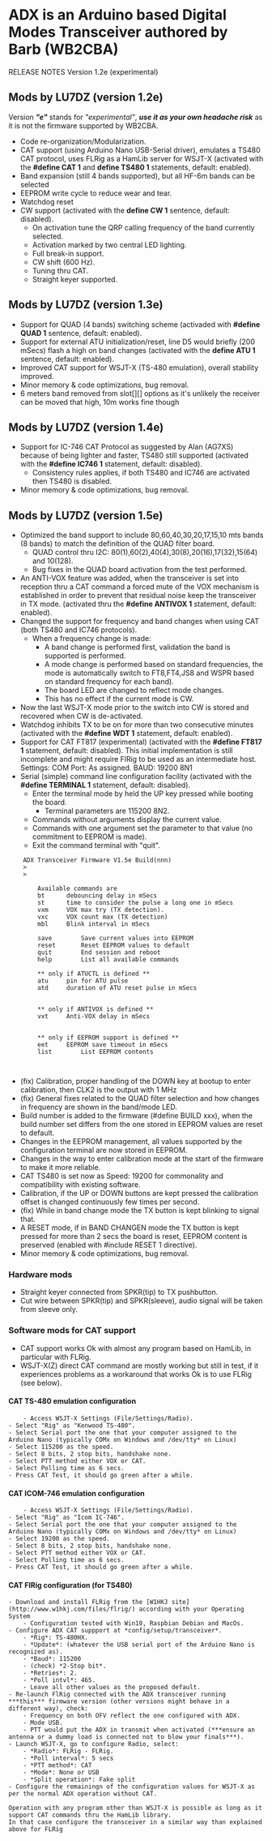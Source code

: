 # ADX is an Arduino based Digital Modes Transceiver authored by Barb (WB2CBA)

RELEASE NOTES Version 1.2e (experimental)

## Mods by LU7DZ (version 1.2e)

Version ***"e"*** stands for *"experimental"*, ***use it as your own headache risk*** as it is not the firmware supported by WB2CBA.

-	Code re-organization/Modularization.
-	CAT support (using Arduino Nano USB-Serial driver), emulates a TS480 CAT protocol, uses FLRig as a HamLib server for WSJT-X (activated with the **#define CAT 1** and **define TS480 1** statements, default: enabled).
-	Band expansion (still 4 bands supported), but all HF-6m bands can be selected
-	EEPROM write cycle to reduce wear and tear.
-	Watchdog reset
-	CW support (activated with the **define CW 1** sentence, default: disabled).
	- On activation tune the QRP calling frequency of the band currently selected.
	- Activation marked by two central LED lighting.
	- Full break-in support.
	- CW shift (600 Hz).
	- Tuning thru CAT.
	- Straight keyer supported.


## Mods by LU7DZ (version 1.3e)

- Support for QUAD (4 bands) switching scheme (activaded with **#define QUAD 1** sentence, default: enabled).
- Support for external ATU initialization/reset, line D5 would briefly (200 mSecs) flash a high on band changes (activated with the **define ATU 1** sentence, default: enabled).
- Improved CAT support for WSJT-X (TS-480 emulation), overall stability improved.
- Minor memory & code optimizations, bug removal.
- 6 meters band removed from slot[][] options as it's unlikely the receiver can be moved that high, 10m works fine though


## Mods by LU7DZ (version 1.4e)

- Support for IC-746 CAT Protocol as suggested by Alan (AG7XS) because of being lighter and faster, TS480 still supported (activated with the **#define IC746 1** statement, default: disabled). 
	- Consistency rules applies, if both TS480 and IC746 are activated then TS480 is disabled.
- Minor memory & code optimizations, bug removal.


## Mods by LU7DZ (version 1.5e)

- Optimized the band support to include 80,60,40,30,20,17,15,10 mts bands (8 bands) to match the definition of the QUAD filter board.
	- QUAD control thru I2C: 80(1),60(2),40(4),30(8),20(16),17(32),15(64) and 10(128).
	- Bug fixes in the QUAD board activation from the test performed.
- An ANTI-VOX feature was added, when the transceiver is set into reception thru a CAT command a forced mute of the VOX mechanism is established in order to prevent that residual noise keep the transceiver in TX mode. (activated thru the **#define ANTIVOX 1** statement, default: enabled).
- Changed the support for frequency and band changes when using CAT (both TS480 and IC746 protocols).
	- When a frequency change is made:
		- A band change is performed first, validation the band is supported is performed.
		- A mode change is performed based on standard frequencies, the mode is automatically switch to FT8,FT4,JS8 and WSPR based on standard frequency for each band).
		- The board LED are changed to reflect mode changes.
		- This has no effect if the current mode is CW.
- Now the last WSJT-X mode prior to the switch into CW is stored and recovered when CW is de-activated.
- Watchdog inhibits TX to be on for more than two consecutive minutes (activated with the **#define WDT 1** statement, default: enabled).
- Support for CAT FT817 (experimental) (activated with the **#define FT817 1** statement, default: disabled). This initial implementation is still incomplete and might
  require FlRig to be used as an intermediate host. Settings:
	COM Port: As assigned.
	BAUD: 19200
	8N1
- Serial (simple) command line configuration facility (activated with the **#define TERMINAL 1** statement, default: disabled).
	- Enter the terminal mode by held the UP key pressed while booting the board.
		- Terminal parameters are 115200 8N2.
	- Commands without arguments display the current value.
	- Commands with one argument set the parameter to that value (no commitment to EEPROM is made).
	- Exit the command terminal with "quit".

```
	ADX Transceiver Firmware V1.5e Build(nnn)
	>
	>

        Available commands are
		bt		debouncing delay in mSecs
		st		time to consider the pulse a long one in mSecs
		vxm		VOX max try (TX detection).
		vxc		VOX count max (TX detection)
		mbl		Blink interval in mSecs		

		save		Save current values into EEPROM
		reset		Reset EEPROM values to default
		quit		End session and reboot
		help		List all available commands
		
		** only if ATUCTL is defined **
		atu		pin for ATU pulse
		atd		duration of ATU reset pulse in mSecs


		** only if ANTIVOX is defined **
		vxt		Anti-VOX delay in mSecs


		** only if EEPROM support is defined **		
		eet		EEPROM save timeout in mSecs
		list		List EEPROM contents



```
- (fix) Calibration, proper handling of the DOWN key at bootup to enter calibration, then CLK2 is the output with 1 MHz
- (fix) General fixes related to the QUAD filter selection and how changes in frequency are shown in the band/mode LED.
- Build number is added to the firmware (#define BUILD xxx), when the build number set differs from the one stored in EEPROM values are reset to default.
- Changes in the EEPROM management, all values supported by the configuration terminal are now stored in EEPROM.
- Changes in the way to enter calibration mode at the start of the firmware to make it more reliable.
- CAT TS480 is set now as Speed: 19200 for commonality and compatibility with existing software. 
- Calibration, if the UP or DOWN buttons are kept pressed the calibration offset is changed continuously few times per second.
- (fix) While in band change mode the TX button is kept blinking to signal that.
- A RESET mode, if in BAND CHANGEN mode the TX button is kept pressed for more than 2 secs the board is reset, EEPROM content is preserved (enabled with #include RESET 1 directive).
- Minor memory & code optimizations, bug removal.

### Hardware mods

-	Straight keyer connected from SPKR(tip) to TX pushbutton.
-	Cut wire between SPKR(tip) and SPKR(sleeve), audio signal will be taken from sleeve only.

### Software mods for CAT support

-	CAT support works Ok with almost any program based on HamLib, in particular with FLRig.
-	WSJT-X(Z) direct CAT command are mostly working but still in test, if it experiences problems as a workaround that works Ok is to use FLRig (see below).

#### CAT TS-480 emulation configuration
        - Access WSJT-X Settings (File/Settings/Radio).
	- Select "Rig" as "Kenwood TS-480".
	- Select Serial port the one that your computer assigned to the Arduino Nano (typically COMx on Windows and /dev/tty* on Linux)
	- Select 115200 as the speed.
	- Select 8 bits, 2 stop bits, handshake none.
 	- Select PTT method either VOX or CAT.
	- Select Polling time as 6 secs.
	- Press CAT Test, it should go green after a while.
#### CAT ICOM-746 emulation configuration
        - Access WSJT-X Settings (File/Settings/Radio).
	- Select "Rig" as "Icom IC-746".
	- Select Serial port the one that your computer assigned to the Arduino Nano (typically COMx on Windows and /dev/tty* on Linux)
	- Select 19200 as the speed.
	- Select 8 bits, 2 stop bits, handshake none.
 	- Select PTT method either VOX or CAT.
	- Select Polling time as 6 secs.
	- Press CAT Test, it should go green after a while.

#### CAT FlRig configuration (for TS480)
	- Download and install FLRig from the [W1HKJ site] (http://www.w1hkj.com/files/flrig/) according with your Operating System
		- Configuration tested with Win10, Raspbian Debian and MacOs.
	- Configure ADX CAT suppport at *config/setup/transceiver*.
		- *Rig*: TS-480HX.
		- *Update*: (whatever the USB serial port of the Arduino Nano is recognized as).
		- *Baud*: 115200
		- (check) *2-Stop bit*.
		- *Retries*: 2.
		- *Poll intvl*: 465.
		- Leave all other values as the proposed default.
	- Re-launch FlRig connected with the ADX transceiver running ***this*** firmware version (other versions might behave in a different way), check:
		- Frequency on both OFV reflect the one configured with ADX.
		- Mode USB.
		- PTT would put the ADX in transmit when activated (***ensure an antenna or a dummy load is connected not to blow your finals***).
	- Launch WSJT-X, go to configure Radio, select:
		- *Radio*: FLRig - FLRig.
		- *Poll interval*: 5 secs
		- *PTT method*: CAT
		- *Mode*: None or USB
		- *Split operation*: Fake split
	- Configure the remainingn of the configuration values for WSJT-X as per the normal ADX operation without CAT.


```
Operation with any program other than WSJT-X is possible as long as it support CAT commands thru the HamLib library.
In that case configure the transceiver in a similar way than explained above for FLRig
```












